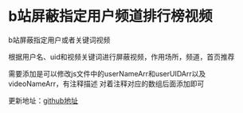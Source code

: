 # b站屏蔽指定用户频道排行榜视频

b站屏蔽指定用户或者关键词视频

根据用户名、uid和视频关键词进行屏蔽视频，作用场所，频道，首页推荐

需要添加是可以修改js文件中的userNameArr和userUIDArr以及videoNameArr，有注释描述
对着注释对应的数组后面添加即可

更新地址：[github地址](https://hgztask.github.io/BiBiBSPUserVideoMonkeyScript/b%E7%AB%99%E5%B1%8F%E8%94%BD%E6%8C%87%E5%AE%9A%E7%94%A8%E6%88%B7%E8%A7%86%E9%A2%91.js)
